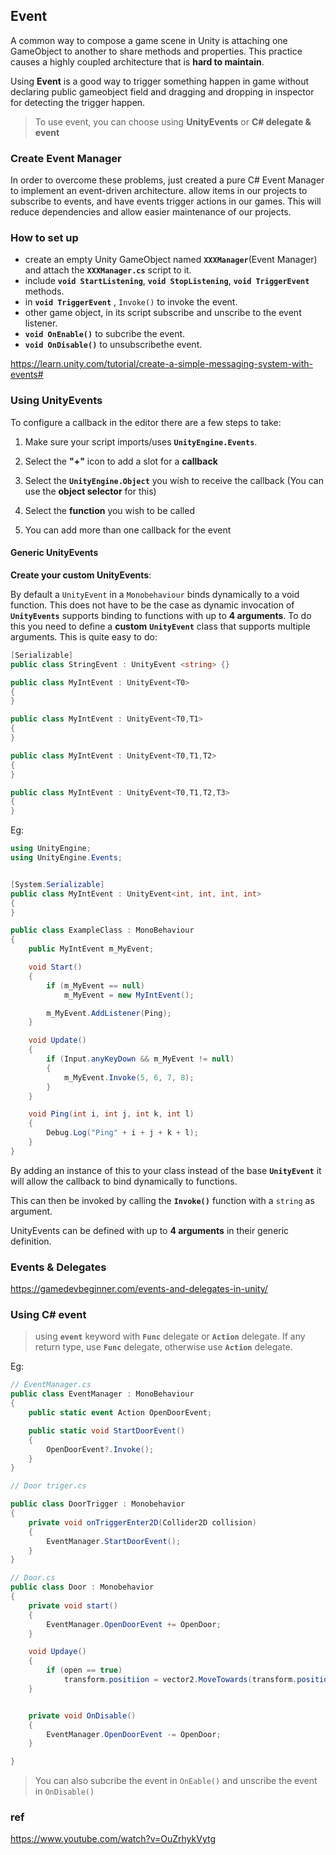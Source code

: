 ## Event
A common way to compose a game scene in Unity is attaching one GameObject to another to share methods and properties. This practice causes a highly coupled architecture that is **hard to maintain**.

Using **Event** is a good way to trigger something happen in game without declaring public gameobject field and dragging and dropping in inspector for detecting the trigger happen.


> To use event, you can choose using **UnityEvents** or **C# delegate & event**


### Create Event Manager
In order to overcome these problems, just created a pure C# Event Manager to implement an event-driven architecture.
allow items in our projects to subscribe to events, and have events trigger actions in our games. This will reduce dependencies and allow easier maintenance of our projects.


### How to set up
- create an empty Unity GameObject named **`XXXManager`**(Event Manager) and attach the **`XXXManager.cs`** script to it.
- include **`void StartListening`**, **`void StopListening`**, **`void TriggerEvent`** methods. 
- in **`void TriggerEvent`** , `Invoke()` to invoke the event.
- other game object, in its script subscribe and unscribe to the event listener.
- **`void OnEnable()`** to subcribe the event.
- **`void OnDisable()`** to unsubscribethe event. 

https://learn.unity.com/tutorial/create-a-simple-messaging-system-with-events#

### Using UnityEvents

To configure a callback in the editor there are a few steps to take:

1.  Make sure your script imports/uses **`UnityEngine.Events`**.
    
2.  Select the **"+"** icon to add a slot for a **callback**
    
3.  Select the **`UnityEngine.Object`** you wish to receive the callback (You can use the **object selector** for this)
    
4.  Select the **function** you wish to be called
    
5.  You can add more than one callback for the event


#### Generic UnityEvents
**Create your custom UnityEvents**:


By default a `UnityEvent` in a `Monobehaviour` binds dynamically to a void function. This does not have to be the case as dynamic invocation of **`UnityEvents`** supports binding to functions with up to **4 arguments**. To do this you need to define a **custom** **`UnityEvent`** class that supports multiple arguments. This is quite easy to do:

```cs
[Serializable]
public class StringEvent : UnityEvent <string> {}
```

```cs
public class MyIntEvent : UnityEvent<T0>
{
}
```
```cs
public class MyIntEvent : UnityEvent<T0,T1>
{
}
```
```cs
public class MyIntEvent : UnityEvent<T0,T1,T2>
{
}
```
```cs
public class MyIntEvent : UnityEvent<T0,T1,T2,T3>
{
}
```

Eg:
```cs
using UnityEngine;
using UnityEngine.Events;


[System.Serializable]
public class MyIntEvent : UnityEvent<int, int, int, int>
{
}

public class ExampleClass : MonoBehaviour
{
    public MyIntEvent m_MyEvent;

    void Start()
    {
        if (m_MyEvent == null)
            m_MyEvent = new MyIntEvent();

        m_MyEvent.AddListener(Ping);
    }

    void Update()
    {
        if (Input.anyKeyDown && m_MyEvent != null)
        {
            m_MyEvent.Invoke(5, 6, 7, 8);
        }
    }

    void Ping(int i, int j, int k, int l)
    {
        Debug.Log("Ping" + i + j + k + l);
    }
}
```

By adding an instance of this to your class instead of the base **`UnityEvent`** it will allow the callback to bind dynamically to  functions.

This can then be invoked by calling the **`Invoke()`** function with a `string` as argument.

UnityEvents can be defined with up to **4 arguments** in their generic definition.


### Events & Delegates
https://gamedevbeginner.com/events-and-delegates-in-unity/

### Using C# event

> using **`event`** keyword with **`Func`** delegate or **`Action`** delegate. If any return type, use **`Func`** delegate, otherwise use **`Action`** delegate.

Eg:

```cs
// EventManager.cs
public class EventManager : MonoBehaviour
{
    public static event Action OpenDoorEvent;

    public static void StartDoorEvent()
    {
        OpenDoorEvent?.Invoke();
    }
}

```

```cs
// Door triger.cs

public class DoorTrigger : Monobehavior
{
    private void onTriggerEnter2D(Collider2D collision)
    {
        EventManager.StartDoorEvent();
    }
}
```

```cs
// Door.cs
public class Door : Monobehavior
{
    private void start()
    {
        EventManager.OpenDoorEvent += OpenDoor;
    }

    void Updaye()
    {
        if (open == true)
            transform.positiion = vector2.MoveTowards(transform.position, movePoint.position, 5 * time.deltaTime);
    }


    private void OnDisable()
    {
        EventManager.OpenDoorEvent -= OpenDoor;
    }

}

```


> You can also subcribe the event in `OnEable()` and unscribe the event in `OnDisable()`



### ref 
https://www.youtube.com/watch?v=OuZrhykVytg


